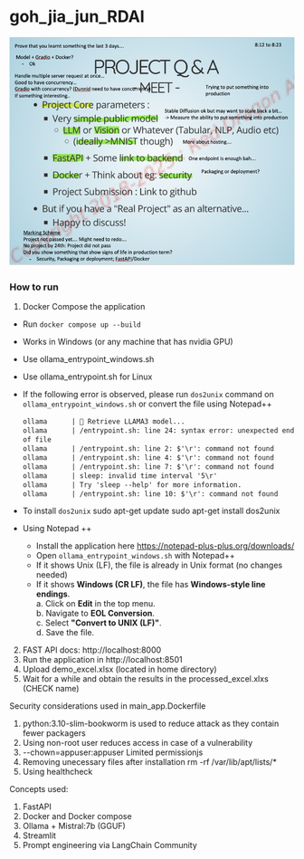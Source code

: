 # goh_jia_jun_RDAI
![Project Screenshot](RDAI_Instructions.png)

### How to run
1.  Docker Compose the application
   - Run `docker compose up --build` 
   - Works in Windows (or any machine that has nvidia GPU)
   - Use ollama_entrypoint_windows.sh
   - Use ollama_entrypoint.sh for Linux
   - If the following error is observed, please run `dos2unix` command on `ollama_entrypoint_windows.sh` or convert the file using Notepad++
        
         ollama      | 🔴 Retrieve LLAMA3 model...
         ollama      | /entrypoint.sh: line 24: syntax error: unexpected end of file                                                         
         ollama      | /entrypoint.sh: line 2: $'\r': command not found
         ollama      | /entrypoint.sh: line 4: $'\r': command not found                                                                      
         ollama      | /entrypoint.sh: line 7: $'\r': command not found                                                                      
         ollama      | sleep: invalid time interval '5\r'                                                                                    
         ollama      | Try 'sleep --help' for more information.                                                                              
         ollama      | /entrypoint.sh: line 10: $'\r': command not found
   - To install `dos2unix`
         sudo apt-get update
         sudo apt-get install dos2unix
   - Using Notepad ++
      - Install the application here https://notepad-plus-plus.org/downloads/
      - Open `ollama_entrypoint_windows.sh` with Notepad++
      - If it shows Unix (LF), the file is already in Unix format (no changes needed)
      - If it shows **Windows (CR LF)**, the file has **Windows-style line endings**.  
         a. Click on **Edit** in the top menu.  
         b. Navigate to **EOL Conversion**.  
         c. Select **"Convert to UNIX (LF)"**.  
         d. Save the file.  

2. FAST API docs: http://localhost:8000
3. Run the application in http://localhost:8501
4. Upload demo_excel.xlsx (located in home directory)
5. Wait for a while and obtain the results in the processed_excel.xlxs (CHECK name)

Security considerations used in main_app.Dockerfile
1) python:3.10-slim-bookworm is used to reduce attack as they contain fewer packagers
2) Using non-root user reduces access in case of a vulnerability
3) --chown=appuser:appuser Limited permissionjs
4) Removing unecessary files after installation rm -rf /var/lib/apt/lists/*
5) Using healthcheck

Concepts used:
1) FastAPI
2) Docker and Docker compose
3) Ollama + Mistral:7b (GGUF)
4) Streamlit
5) Prompt engineering via LangChain Community